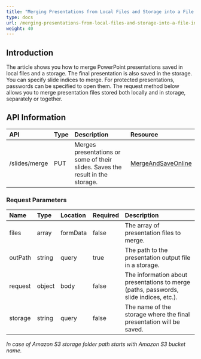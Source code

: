 ```yaml
---
title: "Merging Presentations from Local Files and Storage into a File in Storage"
type: docs
url: /merging-presentations-from-local-files-and-storage-into-a-file-in-storage/
weight: 40
---
```


## **Introduction**

The article shows you how to merge PowerPoint presentations saved in local files and a storage. The final presentation is also saved in the storage. You can specify slide indices to merge. For protected presentations, passwords can be specified to open them. The request method below allows you to merge presentation files stored both locally and in storage, separately or together.

## **API Information**

|**API**|**Type**|**Description**|**Resource**|
| :- | :- | :- | :- |
|/slides/merge|PUT|Merges presentations or some of their slides. Saves the result in the storage.|[MergeAndSaveOnline](https://apireference.aspose.cloud/slides/#/MergeDocument/MergeAndSaveOnline)|

### **Request Parameters**

|**Name**|**Type**|**Location**|**Required**|**Description**|
| :- | :- | :- | :- | :- |
|files|array|formData|false|The array of presentation files to merge.|
|outPath|string|query|true|The path to the presentation output file in a storage.|
|request|object|body|false|The information about presentations to merge (paths, passwords, slide indices, etc.).|
|storage|string|query|false|The name of the storage where the final presentation will be saved.|

*In case of Amazon S3 storage folder path starts with Amazon S3 bucket name.*

